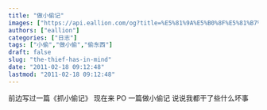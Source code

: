 ```yaml
---
title: "做小偷记"
images: ["https://api.eallion.com/og?title=%E5%81%9A%E5%B0%8F%E5%81%B7%E8%AE%B0"]
authors: ["eallion"]
categories: ["日志"]
tags: ["小偷","做小偷","偷东西"]
draft: false
slug: "the-thief-has-in-mind"
date: "2011-02-18 09:12:48"
lastmod: "2011-02-18 09:12:48"
---
```


前边写过一篇《抓小偷记》
现在来 PO 一篇做小偷记
说说我都干了些什么坏事
